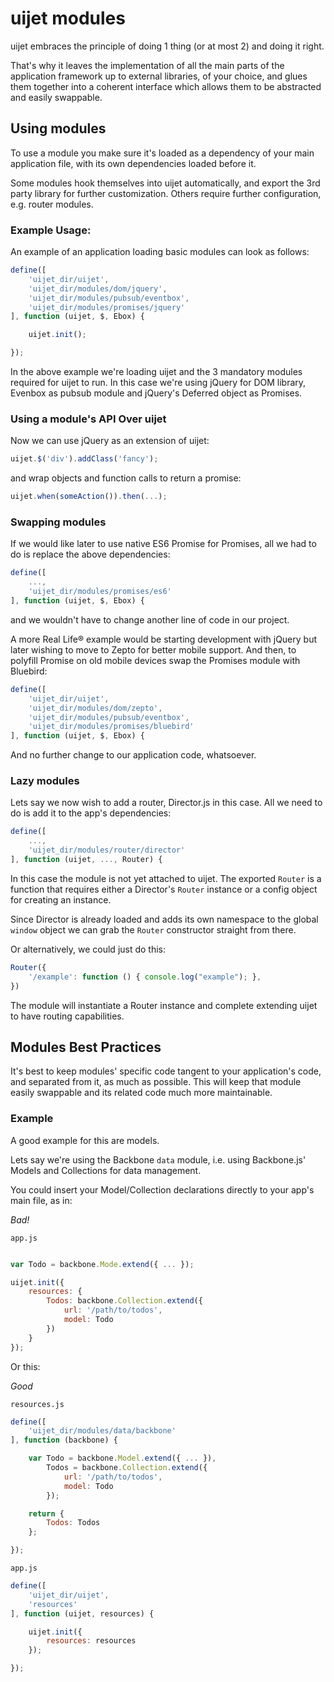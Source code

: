 # uijet modules

uijet embraces the principle of doing 1 thing (or at most 2) and doing it right.

That's why it leaves the implementation of all the main parts of the application framework up 
to external libraries, of your choice, and glues them together into a coherent interface 
which allows them to be abstracted and easily swappable.

## Using modules

To use a module you make sure it's loaded as a dependency of your main application
file, with its own dependencies loaded before it.

Some modules hook themselves into uijet automatically, and export the 3rd party library
for further customization.
Others require further configuration, e.g. router modules.

### Example Usage:

An example of an application loading basic modules can look as follows:

```javascript
define([
    'uijet_dir/uijet',
    'uijet_dir/modules/dom/jquery',
    'uijet_dir/modules/pubsub/eventbox',
    'uijet_dir/modules/promises/jquery'
], function (uijet, $, Ebox) {

    uijet.init();

});

```

In the above example we're loading uijet and the 3 mandatory modules required for
uijet to run. In this case we're using jQuery for DOM library, Evenbox as pubsub module
and jQuery's Deferred object as Promises.

### Using a module's API Over uijet

Now we can use jQuery as an extension of uijet:

```javascript
uijet.$('div').addClass('fancy');

```

and wrap objects and function calls to return a promise:

```javascript
uijet.when(someAction()).then(...);

```

### Swapping modules

If we would like later to use native ES6 Promise for Promises, all we had to do is replace the above
dependencies:

```javascript
define([
    ...,
    'uijet_dir/modules/promises/es6'
], function (uijet, $, Ebox) {

```

and we wouldn't have to change another line of code in our project.

A more Real Life® example would be starting development with jQuery but later wishing to move to Zepto
for better mobile support. And then, to polyfill Promise on old mobile devices swap the Promises module
with Bluebird:


```javascript
define([
    'uijet_dir/uijet',
    'uijet_dir/modules/dom/zepto',
    'uijet_dir/modules/pubsub/eventbox',
    'uijet_dir/modules/promises/bluebird'
], function (uijet, $, Ebox) {

```

And no further change to our application code, whatsoever.

### Lazy modules

Lets say we now wish to add a router, Director.js in this case.
All we need to do is add it to the app's dependencies:

```javascript
define([
    ...,
    'uijet_dir/modules/router/director'
], function (uijet, ..., Router) {

```

In this case the module is not yet attached to uijet. The exported `Router` is
a function that requires either a Director's `Router` instance or a config object 
for creating an instance.

Since Director is already loaded and adds its own namespace to the global `window` object
we can grab the `Router` constructor straight from there.

Or alternatively, we could just do this:

```javascript
Router({
    '/example': function () { console.log("example"); },
})

```

The module will instantiate a Router instance and complete extending uijet to have
routing capabilities.

## Modules Best Practices

It's best to keep modules' specific code tangent to your application's code, and separated
from it, as much as possible. This will keep that module easily swappable and its related
code much more maintainable.

### Example

A good example for this are models.

Lets say we're using the Backbone `data` module, i.e. using Backbone.js' Models and Collections
for data management.

You could insert your Model/Collection declarations directly to your app's main file, as in:

*Bad!*

`app.js`

```javascript

var Todo = backbone.Mode.extend({ ... });

uijet.init({
    resources: {
        Todos: backbone.Collection.extend({
            url: '/path/to/todos',
            model: Todo
        })
    }
});

```

Or this:

*Good*

`resources.js`

```javascript
define([
    'uijet_dir/modules/data/backbone'
], function (backbone) {

    var Todo = backbone.Model.extend({ ... }),
        Todos = backbone.Collection.extend({
            url: '/path/to/todos',
            model: Todo
        });

    return {
        Todos: Todos
    };

});

```

`app.js`

```javascript
define([
    'uijet_dir/uijet',
    'resources'
], function (uijet, resources) {

    uijet.init({
        resources: resources
    });

});

```
